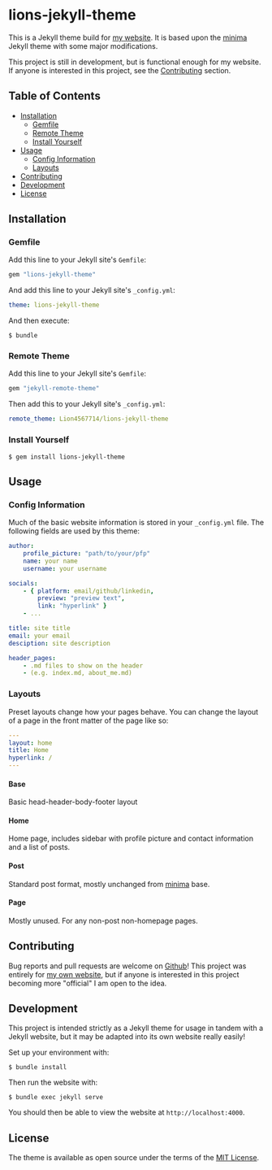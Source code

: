 # lions-jekyll-theme

This is a Jekyll theme build for [my website](https://www.ablion.dev/). It is based upon the [minima](https://github.com/jekyll/minima) Jekyll theme with some major modifications.

This project is still in development, but is functional enough for my website. If anyone is interested in this project, see the [Contributing](#contributing) section.

## Table of Contents

- [Installation](#installation)
  - [Gemfile](#gemfile)
  - [Remote Theme](#remote-theme)
  - [Install Yourself](#install-yourself)
- [Usage](#usage)
  - [Config Information](#config-information)
  - [Layouts](#layouts)
- [Contributing](#contributing)
- [Development](#development)
- [License](#license)

## Installation

### Gemfile

Add this line to your Jekyll site's `Gemfile`:

```ruby
gem "lions-jekyll-theme"
```

And add this line to your Jekyll site's `_config.yml`:

```yaml
theme: lions-jekyll-theme
```

And then execute:

    $ bundle

### Remote Theme

Add this line to your Jekyll site's `Gemfile`:

```ruby
gem "jekyll-remote-theme"
```

Then add this to your Jekyll site's `_config.yml`:

```yaml
remote_theme: Lion4567714/lions-jekyll-theme
```

### Install Yourself

    $ gem install lions-jekyll-theme

## Usage

### Config Information
Much of the basic website information is stored in your `_config.yml` file. The following fields are used by this theme:

```yaml
author:
    profile_picture: "path/to/your/pfp"
    name: your name
    username: your username

socials:
    - { platform: email/github/linkedin, 
        preview: "preview text", 
        link: "hyperlink" }
    - ...

title: site title
email: your email
desciption: site description

header_pages:
    - .md files to show on the header 
    - (e.g. index.md, about_me.md)
```

### Layouts
Preset layouts change how your pages behave. You can change the layout of a page in the front matter of the page like so:

```yaml
---
layout: home
title: Home
hyperlink: /
---
```

#### Base 
Basic head-header-body-footer layout

#### Home
Home page, includes sidebar with profile picture and contact information and a list of posts. 

#### Post
Standard post format, mostly unchanged from [minima](https://github.com/jekyll/minima) base.

#### Page
Mostly unused. For any non-post non-homepage pages.

## Contributing

Bug reports and pull requests are welcome on [Github](https://github.com/Lion4567714/lions-jekyll-theme)! This project was entirely for [my own website](https://www.ablion.dev/), but if anyone is interested in this project becoming more "official" I am open to the idea.

## Development

This project is intended strictly as a Jekyll theme for usage in tandem with a Jekyll website, but it may be adapted into its own website really easily!

Set up your environment with:

    $ bundle install

Then run the website with:

    $ bundle exec jekyll serve

You should then be able to view the website at `http://localhost:4000`. 

## License

The theme is available as open source under the terms of the [MIT License](https://opensource.org/licenses/MIT).
